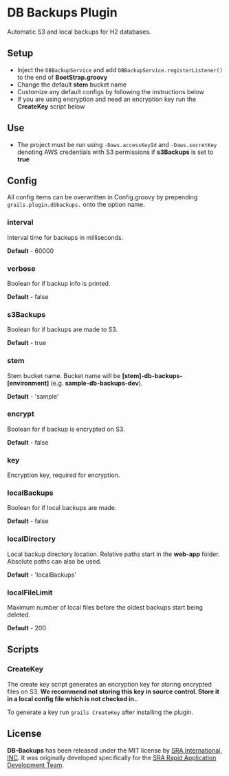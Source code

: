 DB Backups Plugin
=========

Automatic S3 and local backups for H2 databases.

## Setup

- Inject the `DBBackupService` and add `DBBackupService.registerListener()` to the end of **BootStrap.groovy**
- Change the default **stem** bucket name
- Customize any default configs by following the instructions below
- If you are using encryption and need an encryption key run the **CreateKey** script below

## Use

- The project must be run using `-Daws.accessKeyId` and `-Daws.secretKey` denoting AWS credentials with S3 permissions if **s3Backups** is set to **true**

## Config

All config items can be overwritten in Config.groovy by prepending `grails.plugin.dbbackups.` onto the option name.

### interval

Interval time for backups in milliseconds.

**Default** - 60000

### verbose

Boolean for if backup info is printed.

**Default** - false

### s3Backups

Boolean for if backups are made to S3.

**Default** - true

### stem

Stem bucket name. Bucket name will be **[stem]-db-backups-[environment]** (e.g. **sample-db-backups-dev**).

**Default** - 'sample'

### encrypt

Boolean for if backup is encrypted on S3.

**Default** - false

### key

Encryption key, required for encryption.

### localBackups

Boolean for if local backups are made.

**Default** - false

### localDirectory

Local backup directory location. Relative paths start in the **web-app** folder. Absolute paths can also be used.

**Default** - 'localBackups'

### localFileLimit

Maximum number of local files before the oldest backups start being deleted.

**Default** - 200

## Scripts

### CreateKey

The create key script generates an encryption key for storing encrypted files on S3. **We recommend not storing this key in source control. Store it in a local config file which is not checked in.**.

To generate a key run `grails CreateKey` after installing the plugin.

## License

**DB-Backups** has been released under the MIT license by [SRA International, INC](https://www.sra.com/). It was originally developed specifically for the [SRA Rapid Application Development Team](https://github.com/SRARAD).